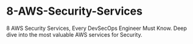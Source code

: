 # 8-AWS-Security-Services
8 AWS Security Services, Every DevSecOps Engineer Must Know. Deep dive into the most valuable AWS services for Security.
